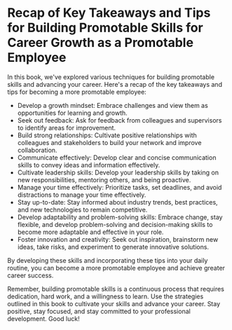 Recap of Key Takeaways and Tips for Building Promotable Skills for Career Growth as a Promotable Employee
=================================================================================================================================

In this book, we've explored various techniques for building promotable skills and advancing your career. Here's a recap of the key takeaways and tips for becoming a more promotable employee:

* Develop a growth mindset: Embrace challenges and view them as opportunities for learning and growth.
* Seek out feedback: Ask for feedback from colleagues and supervisors to identify areas for improvement.
* Build strong relationships: Cultivate positive relationships with colleagues and stakeholders to build your network and improve collaboration.
* Communicate effectively: Develop clear and concise communication skills to convey ideas and information effectively.
* Cultivate leadership skills: Develop your leadership skills by taking on new responsibilities, mentoring others, and being proactive.
* Manage your time effectively: Prioritize tasks, set deadlines, and avoid distractions to manage your time effectively.
* Stay up-to-date: Stay informed about industry trends, best practices, and new technologies to remain competitive.
* Develop adaptability and problem-solving skills: Embrace change, stay flexible, and develop problem-solving and decision-making skills to become more adaptable and effective in your role.
* Foster innovation and creativity: Seek out inspiration, brainstorm new ideas, take risks, and experiment to generate innovative solutions.

By developing these skills and incorporating these tips into your daily routine, you can become a more promotable employee and achieve greater career success.

Remember, building promotable skills is a continuous process that requires dedication, hard work, and a willingness to learn. Use the strategies outlined in this book to cultivate your skills and advance your career. Stay positive, stay focused, and stay committed to your professional development. Good luck!
